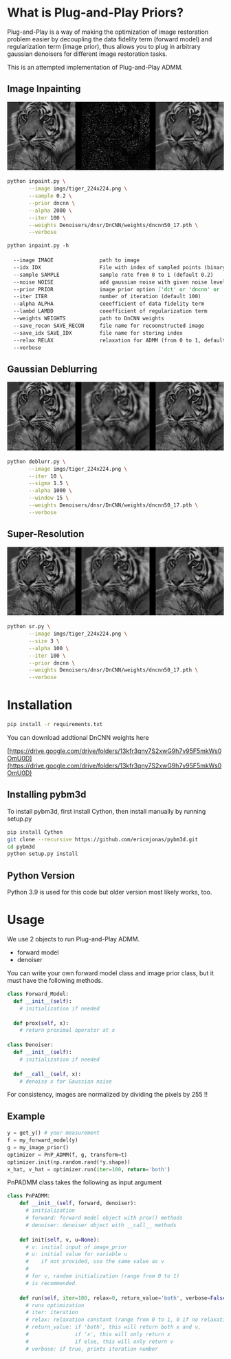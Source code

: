 # What is Plug-and-Play Priors?
Plug-and-Play is a way of making the optimization of image restoration problem easier by decoupling the data fidelity term (forward model) and regularization term (image prior), thus allows you to plug in arbitrary gaussian denoisers for different image restoration tasks.

This is an attempted implementation of Plug-and-Play ADMM.

## Image Inpainting
![Alt text](result/tiger_dncnn.png?raw=true "Image Inapinting")

```bash
python inpaint.py \
       --image imgs/tiger_224x224.png \
       --sample 0.2 \
       --prior dncnn \
       --alpha 2000 \
       --iter 100 \
       --weights Denoisers/dnsr/DnCNN/weights/dncnn50_17.pth \
       --verbose
```
```markdown
python inpaint.py -h

  --image IMAGE               path to image
  --idx IDX                   File with index of sampled points (binary int32)
  --sample SAMPLE             sample rate from 0 to 1 (default 0.2)
  --noise NOISE               add gaussian noise with given noise level (default 0)
  --prior PRIOR               image prior option ['dct' or 'dncnn' or 'tv' or 'bm3d']
  --iter ITER                 number of iteration (default 100)
  --alpha ALPHA               coeefficient of data fidelity term
  --lambd LAMBD               coeefficient of regularization term
  --weights WEIGHTS           path to DnCNN weights
  --save_recon SAVE_RECON     file name for recoonstructed image
  --save_idx SAVE_IDX         file name for storing index
  --relax RELAX               relaxation for ADMM (from 0 to 1, default 0)
  --verbose
```

## Gaussian Deblurring
![Alt text](result/gaussian_deblur_1515.PNG?raw=true "Gaussian Deblurring")

```bash
python deblurr.py \
       --image imgs/tiger_224x224.png \
       --iter 10 \
       --sigma 1.5 \
       --alpha 1000 \
       --window 15 \
       --weights Denoisers/dnsr/DnCNN/weights/dncnn50_17.pth \
       --verbose
```

## Super-Resolution
![Alt text](result/depixelize_result.PNG?raw=true "Super Resolution")

```bash
python sr.py \
       --image imgs/tiger_224x224.png \
       --size 3 \
       --alpha 100 \
       --iter 100 \
       --prior dncnn \
       --weights Denoisers/dnsr/DnCNN/weights/dncnn50_17.pth \
       --verbose
```

# Installation

```bash
pip install -r requirements.txt
```

You can download addtional DnCNN weights here

[https://drive.google.com/drive/folders/13kfr3qny7S2xwG9h7v95F5mkWs0OmU0D](https://drive.google.com/drive/folders/13kfr3qny7S2xwG9h7v95F5mkWs0OmU0D)

## Installing pybm3d

To install pybm3d, first install Cython, then install manually by running setup.py
```bash
pip install Cython
git clone --recursive https://github.com/ericmjonas/pybm3d.git
cd pybm3d
python setup.py install
```

## Python Version
Python 3.9 is used for this code but older version most likely works, too.

# Usage

We use 2 objects to run Plug-and-Play ADMM.
- forward model
- denoiser

You can write your own forward model class and image prior class, but it must have the following methods.

```python
class Forward_Model:
  def __init__(self):
    # initialization if needed

  def prox(self, x):
    # return proximal operator at x

class Denoiser:
  def __init__(self):
    # initialization if needed

  def __call__(self, x):
    # denoise x for Gaussian noise
```
For consistency, images are normalized by dividing the pixels by 255 !!

## Example

```python
y = get_y() # your measurement
f = my_forward_model(y)
g = my_image_prior()
optimizer = PnP_ADMM(f, g, transform=t)
optimizer.init(np.random.rand(*y.shape))
x_hat, v_hat = optimizer.run(iter=100, return='both')
```

PnPADMM class takes the following as input argument
```python
class PnPADMM:
    def __init__(self, forward, denoiser):
      # initialization
      # forward: forward model object with prox() methods
      # denoiser: denoiser object with __call__ methods

    def init(self, v, u=None):
      # v: initial input of image_prior
      # u: initial value for variable u
      #    if not provided, use the same value as v
      #
      # for v, random initialization (range from 0 to 1)
      # is recommended.

    def run(self, iter=100, relax=0, return_value='both', verbose=False):
      # runs optimization
      # iter: iteration
      # relax: relaxation constant (range from 0 to 1, 0 if no relaxation)
      # return_value: if 'both', this will return both x and v,
      #               if 'x', this will only return x
      #               if else, this will only return v                
      # verbose: if true, prints iteration number
```
